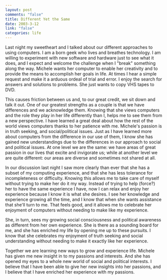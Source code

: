 ```yaml
--- 
layout: post
comments: "false"
title: Different Yet the Same
date: 2003-3-12
link: "false"
categories: life
---
```

Last night my sweetheart and I talked about our different approaches to using computers. I am a born geek who lives and breathes technology. I am willing to experiment with new software and hardware just to see what it does, and I expect and welcome the challenge when I "break" something along the way. Michele wants her computer to enable her creativity and to provide the means to accomplish her goals in life. At times I hear a simple request and make it a arduous ordeal of trial and error. I enjoy the search for answers and solutions to problems. She just wants to copy VHS tapes to DVD.

This causes friction between us and, to our great credit, we sit down and talk it out. One of our greatest strengths as a couple is that we have differences and we acknowledge them. Knowing that she views computers and the role they play in her life differently than I, helps me to see them from a new perspective. I have learned a great deal about how the rest of the world views computers thanks to her patience with me. Michele's passion is in truth seeking, and social/political issues. Just as I have learned more about computers from the difference in our use of them, I know she has gained new understandings due to the differences in our approach to social and political issues. At one level we are the same: we have areas of great passion in our lives that excite and invigorate us; while at another level we are quite different: our areas are diverse and sometimes not shared at all.

In our discussion last night I saw more clearly than ever that she has a subset of my computing experience, and that she has less tolerance for incompleteness or difficulty. Knowing this allows me to take care of myself without trying to make her do it my way. Instead of trying to help (force?) her to have the same experience I have, now I can relax and enjoy her experience because I know it is what she desires. I see her knowledge and experience growing all the time, and I know that when she wants assistance that she'll turn to me. That feels good, and it allows me to celebrate her enjoyment of computers without needing to make like my experience.

She, in turn, sees my growing social consciousness and political awareness as different from her own experience. She is there as a sounding board for me, and she has enriched my life by opening me up to these pursuits. I know that she celebrates my enjoyment of truth seeking and social understanding without needing to make it exactly like her experience.

Together we are learning new ways to grow and experience life. Michele has given me new insight in to my passions and interests. And she has opened my eyes to a whole new world of social and political interests. I believe that I have been able to give her new insights into her passions, and I believe that I have enriched her experience with my passions.
